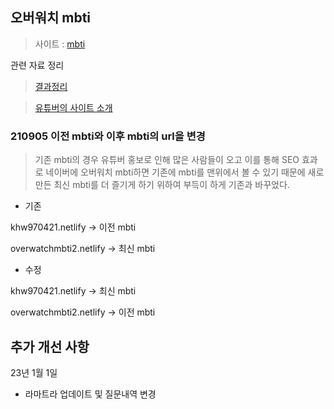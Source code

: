 ## 오버워치 mbti 

>사이트 : [mbti](https://khw970421-mbti.netlify.app/)

관련 자료 정리

> [결과정리](https://velog.io/@khw970421/%EC%98%A4%EB%B2%84%EC%9B%8C%EC%B9%98-mbti%EC%99%80-Kakao-adfit)

>[유튜버의 사이트 소개](https://www.youtube.com/watch?v=Fzn4rghj7H8&t=1s)


### 210905 이전 mbti와 이후 mbti의 url을 변경
>기존 mbti의 경우 유튜버 홍보로 인해 많은 사람들이 오고 이를 통해 SEO 효과로 네이버에 오버워치 mbti하면 기존에 mbti를 맨위에서 볼 수 있기 때문에 새로 만든 최신 mbti를 더 즐기게 하기 위하여 부득이 하게 기존과 바꾸었다. 


* 기존

khw970421.netlify ->  이전 mbti

overwatchmbti2.netlify -> 최신 mbti

* 수정

khw970421.netlify ->  최신 mbti

overwatchmbti2.netlify -> 이전 mbti

## 추가 개선 사항
23년 1월 1일
- 라마트라 업데이트 및 질문내역 변경 
